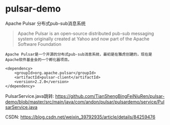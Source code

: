 # pulsar-demo
Apache Pulsar 分布式pub-sub消息系统

> Apache Pulsar is an open-source distributed pub-sub messaging system originally created at Yahoo and now part of the Apache Software Foundation

	Apache Pulsar是一个开源的分布式pub-sub消息系统，最初是在雅虎创建的，现在是Apache软件基金会的一个孵化器项目。
  
```
<dependency>
	<groupId>org.apache.pulsar</groupId>
	<artifactId>pulsar-client</artifactId>
	<version>2.2.0</version>
</dependency>
```
PulsarService.java跳转:
https://github.com/TianShengBingFeiNiuRen/pulsar-demo/blob/master/src/main/java/com/andon/pulsar/pulsardemo/service/PulsarService.java

CSDN:
https://blog.csdn.net/weixin_39792935/article/details/84259476
